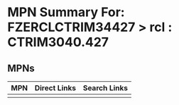 



# MPN Summary For: FZERCLCTRIM34427 > rcl : CTRIM3040.427

## MPNs
  

|MPN|Direct Links|Search Links|
| :--- | :--- | :--- |
||||
